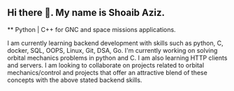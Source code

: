 ## Hi there 👋. My name is Shoaib Aziz. 
** Python | C++ for GNC and space missions applications.

I am currently learning backend development with skills such as python, C, docker, SQL, OOPS, Linux, Git, DSA, Go.
I'm currently working on solving orbital mechanics problems in python and C. I am also learning HTTP clients and servers.
I am looking to collaborate on projects related to orbital mechanics/control and projects that offer an attractive blend of these concepts with the above stated backend skills.
<!--
**shoaibaziz-afk/shoaibaziz-afk** is a ✨ _special_ ✨ repository because its `README.md` (this file) appears on your GitHub profile.

Here are some ideas to get you started:

- 🔭 I’m currently working on ...
- 🌱 I’m currently learning ...
- 👯 I’m looking to collaborate on ...
- 🤔 I’m looking for help with ...
- 💬 Ask me about ...
- 📫 How to reach me: ...
- 😄 Pronouns: ...
- ⚡ Fun fact: ...
-->
